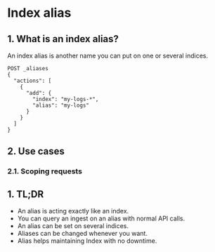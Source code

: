 # Index alias

## 1. What is an index alias?

An index alias is another name you can put on one or several indices.

```
POST _aliases
{
  "actions": [
    {
      "add": {
        "index": "my-logs-*",
        "alias": "my-logs"
      }
    }
  ]
}
```

## 2. Use cases

### 2.1. Scoping requests



## 1. TL;DR

- An alias is acting exactly like an index.
- You can query an ingest on an alias with normal API calls.
- An alias can be set on several indices.
- Aliases can be changed whenever you want.
- Alias helps maintaining Index with no downtime.
